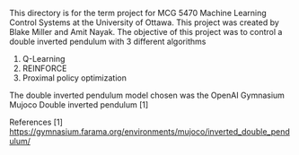This directory is for the term project for MCG 5470 Machine Learning Control Systems at the University of Ottawa. This project was created by Blake Miller and Amit Nayak. 
The objective of this project was to control a double inverted pendulum with 3 different algorithms
1) Q-Learning
2) REINFORCE
3) Proximal policy optimization

The double inverted pendulum model chosen was the OpenAI Gymnasium Mujoco Double inverted pendulum [1]



References
[1] https://gymnasium.farama.org/environments/mujoco/inverted_double_pendulum/

